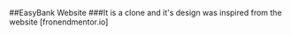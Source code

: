 ##EasyBank Website
###It is a clone and it's design was inspired from the website [fronendmentor.io]